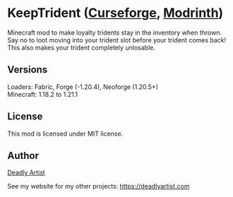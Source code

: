 # KeepTrident ([Curseforge](https://www.curseforge.com/minecraft/mc-mods/keep-trident), [Modrinth](https://modrinth.com/mod/keep-trident))
Minecraft mod to make loyalty tridents stay in the inventory when thrown. Say no to loot moving into your trident slot before your trident comes back! This also makes your trident completely unlosable.

## Versions
Loaders: Fabric, Forge (-1.20.4), Neoforge (1.20.5+)  
Minecraft: 1.18.2 to 1.21.1  

## License
This mod is licensed under MIT license.

## Author

[Deadly Artist](https://deadlyartist.com)

See my website for my other projects: https://deadlyartist.com